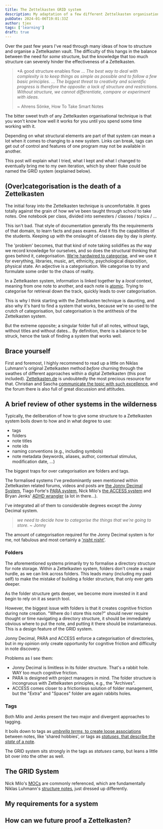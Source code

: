 ```yaml
---
title: The Zettelkasten GRID system
description: My adaptation of a few different Zettelkasten organisation techniques, which I call the GRID system.
pubDate: 2024-01-06T19:01:33Z
author: tjex
tags: ['learning']
draft: true
---
```


Over the past few years I've read through many ideas of how to structure and
organise a Zettelkasten vault. The difficulty of this hangs in the balance
between the need for *some* structure, but the knowledge that too much
structure can severely hinder the effectiveness of a Zettelkasten.

> *A good structure enables flow
> ...
> *The best way to deal with complexity is to keep things as simple as possible
> and to follow a few basic principles.*
> ...
> *The biggest threat to creativity and scientific progress is therefore the
> opposite: a lack of structure and restrictions. Without structure, we cannot
> differentiate, compare or experiment with ideas.*
>
> ~ Ahrens Sönke, How To Take Smart Notes

The bitter sweet truth of any Zettelkasten organisational technique is that
you won't know how well it works for you until you spend some time working
with it.

Depending on what structural elements are part of that system can mean a lot
when it comes to changing to a new system. Links can break, tags can get out of
control and features of one program may not be available in another.

This post will explain what I tried, what I kept and what I changed to
eventually bring me to my own iteration, which by sheer fluke could be named
the GRID system (explained below).

## (Over)categorisation is the death of a Zettelkasten

The initial foray into the Zettelkasten technique is uncomfortable. It goes
totally against the grain of how we've been taught through school to take
notes. One notebook per class, divided into semesters / classes / topics / ...

This isn't bad. That style of documentation generally fits the requirements of
that domain, to learn facts and pass exams. And it fits the capabilities of the
students. Keeping up with the onslaught of classes day by day
is plenty.

The 'problem' becomes, that that kind of note taking solidifies as *the* way we record
knowledge for ourselves, and so does the structural thinking that goes behind
it, categorisation. [We're hardwired to
categorise](https://www.scientificamerican.com/article/wired-for-categorization/),
and we use it for everything, libraries, music, art, ethnicity, psychological
disposition, physical state. An adjective is a categorisation. We categorise to
try and formulate some order to the chaos of reality.

In a Zettelkasten system, information is linked together by a *local* context, meaning
from one note to another, and each note is [atomic](https://notes.andymatuschak.org/Evergreen_notes_should_be_atomic).
Trying to categorise for retrieval down the track, quickly leads to over categorisation.

This is why I think starting with the Zettelkasten technique is daunting, and
also why it's hard to find a system that works, because we're so used to the
crutch of categorisation, but categorisation is the antithesis of the
Zettelkasten system.

But the extreme opposite; a singular folder full of all notes, without tags, without titles and
without dates... By definition, there is a balance to be struck, hence the task of finding
a system that works well.

## Brace yourself

First and foremost, I highly recommend to read up a little on Niklas Luhmann's
original Zettelkasten method *before* churning through the swathes of different
approaches within a digital Zettelkasten (this post included).
[Zettelkasten.de](https://www.zettelkasten.de) is undoubtedly the most precious
resource for that. Christian and Sascha [communicate the topic with such
excellence](https://zettelkasten.de/introduction/), and the forum there is also
full of great discussion and attitudes.

## A brief review of other systems in the wilderness

Typically, the deliberation of how to give some structure to a Zettelkasten system boils down to
how and in what degree to use:

- tags
- folders
- note titles
- note ids
- naming conventions (e.g., including symbols)
- note metadata (keywords, aliases, author, contextual stimulus, modification date, ...)

The biggest traps for over categorisation are folders and tags.

The formalised systems I've predominantly seen mentioned within Zettelkasten
related forums, videos and posts are [the Jonny Decimal
System](https://johnnydecimal.com/), Tiago Forte's [PARA
system](https://fortelabs.com/blog/para/), Nick Milo's [the ACCESS
system](https://www.youtube.com/watch?v=p0zWJ-TLghw) and Bryan Jenks' [ADHD
wrangler](https://youtu.be/wB89lJs5A3s?feature=shared&t=1115) (a lot in there...).

I've integrated all of them to considerable degrees except the Jonny Decimal system.

> *we need to decide how to categorise the things that we’re going to store.* ~ Jonny

The amount of categorisation required for the Jonny Decimal system is for me,
not fabulous and most certainly a ['nisht
nisht'](https://youtu.be/LazrAzBP_0I?feature=shared&t=248).

### Folders

The aforementioned systems primarily try to formalise a directory structure for
note storage. Within a Zettelkasten system, folders don't create a major
hurdle, as we can link across folders. This leads many (including my past self) to
make the mistake of building a folder structure, that only ever gets deeper.

As the folder structure gets deeper, we become more invested in it and begin to
rely on it as search tool.

However, the biggest issue with folders is that it creates cognitive friction
during note creation. "Where do I store this note?" should never require
thought or time navigating a directory structure, it should be immediately
obvious where to put the note, and putting it there should be instantaneous.
This is a design feature of the GRID system.

Jonny Decimal, PARA and ACCESS enforce a categorisation of directories, but in my 
opinion only create opportunity for cognitive friction and difficulty in note 
discovery. 

Problems as I see them: 

- Jonny Decimal is limitless in its folder structure. That's a rabbit hole. WAY
  too much cognitive friction.
- PARA is designed with project managers in mind. The folder structure is
  incongruous with Zettelkasten principles, e.g., the "Archives".
- ACCESS comes closer to a frictionless solution of folder management, but the
  "Extra" and "Spaces" folder are again rabbits holes.

### Tags

Both Milo and Jenks present the two major and divergent approaches to tagging.

It boils down to tags as [*umbrella terms*, to create loose associations](https://www.youtube.com/watch?v=WUq8Pun28FI&t=1222s)
between notes, like 'shared hobbies', or tags as [*statuses*, that 
describe the *state* of a note](https://www.youtube.com/watch?v=zIh1S7ra3aI).

The GRID system sits strongly in the tags as *statuses* camp, but leans a little bit 
over into the other as well.

## The GRID System

Nick Milo's [MOCs](https://www.youtube.com/watch?v=WUq8Pun28FI) are commonly referenced,
which are fundamentally Niklas Luhmann's [structure
notes](https://zettelkasten.de/introduction/#structure-notes), just dressed up
differently.


## My requirements for a system

## How can we future proof a Zettelkasten?
